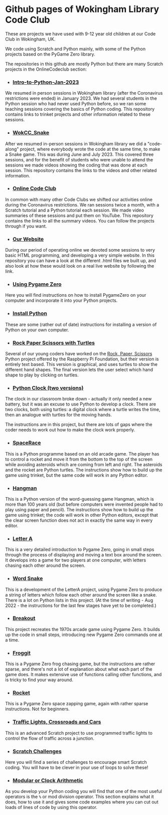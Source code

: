 # Github pages of Wokingham Library Code Club

These are projects we have used with 9-12 year old children at our Code Club in Wokingham, UK.

We code using Scratch and Python mainly, with some of the Python projects based on the PyGame Zero library.

The repositories in this github are mostly Python but there are many Scratch projects in the OnlineCodeclub section:

* ### [Intro-to-Python-Jan-2023](https://github.com/WokLibCodeClub/Intro-to-Python-Jan-2023) 

We resumed in person sessions in Wokingham library (after the Coronavirus restrictions were ended) in January 2023. We had several students in the Python session who had never used Python before, so we ran some teaching sessions covering the basics of Python coding. This repository contains links to trinket projects and other information related to these sessions. 

* ### [WokCC_Snake](https://github.com/WokLibCodeClub/WokCC_Snake) 

After we resumed in-person sessions in Wokingham library we did a "code-along" project, where everybody wrote the code at the same time, to make a Snake game. This was during June and July 2023. This covered three sessions, and for the benefit of students who were unable to attend the sessions we made videos showing the coding that was done at each session. This repository contains the links to the videos and other related information.

* ### [Online Code Club](https://github.com/WokLibCodeClub/OnlineCodeclub) 

In common with many other Code Clubs we shifted our activities online during the Coronavirus restrictions. We ran sessions twice a month, with a Scratch tutorial and a Python tutorial each session. We made video summaries of these sessions and put them on YouTube. This repository contains the links to all the summary videos. You can follow the projects through if you want.

* ### [Our Website](https://github.com/WokLibCodeClub/OurWebsite) 

During our period of operating online we devoted some sessions to very basic HTML programming, and developing a very simple website. In this repository you can have a look at the different .html files we built up, and also look at how these would look on a real live website by following the link.

* ### [Using Pygame Zero](https://github.com/WokLibCodeClub/Using-Pygame-Zero) 

Here you will find instructions on how to install PygameZero on your computer and incorporate it into your Python projects.

* ### [Install Python](https://github.com/WokLibCodeClub/Install-Python) 

These are some (rather out of date) instructions for installing a version of Python on your own computer.

* ### [Rock Paper Scissors with Turtles](https://github.com/WokLibCodeClub/Rock-Paper-Scissors-with-Turtles) 

Several of our young coders have worked on the [Rock, Paper, Scissors](https://projects.raspberrypi.org/en/projects/rock-paper-scissors) Python project offered by the Raspberry Pi Foundation, but their version is entirely text based. This version is graphical, and uses turtles to show the different hand shapes. The final version lets the user select which hand shape to play by clicking on turtles. 

* ### [Python Clock (two versions)](https://github.com/WokLibCodeClub/Python-Clock) 

The clock in our classroom broke down - actually it only needed a new battery, but it was an excuse to use Python to develop a clock. There are two clocks, both using turtles: a digital clock where a turtle writes the time, then an analogue with turtles for the moving hands.

The instructions are in this project, but there are lots of gaps where the coder needs to work out how to make the clock work properly.

* ### [SpaceRace](https://github.com/WokLibCodeClub/SpaceRace)

This is a Python programme based on an old arcade game. The player has to control a rocket and move it from the bottom to the top of the screen while avoiding asteroids which are coming from left and right. The asteroids and the rocket are Python turtles. The instructions show how to build up the game using trinket, but the same code will work in any Python editor.

* ### [Hangman](https://github.com/WokLibCodeClub/Hangman)

This is a Python version of the word-guessing game Hangman, which is more than 100 years old (but before computers were invented people had to play using paper and pencil). The instructions show how to build up the game using trinket; the code will work in other Python editors, except that the clear screen function does not act in exactly the same way in every editor.

* ### [Letter A](https://github.com/WokLibCodeClub/LetterA)

This is a very detailed introduction to Pygame Zero, going in small steps through the process of displaying and moving a text box around the screen. It develops into a game for two players at one computer, with letters chasing each other around the screen.

* ### [Word Snake](https://github.com/WokLibCodeClub/WordSnake)

This is a development of the LetterA project, using Pygame Zero to produce a string of letters which follow each other around the screen like a snake. There is a lot on Python lists in this project. (At the time of writing - Aug 2022 - the instructions for the last few stages have yet to be completed.)

* ### [Breakout](https://github.com/WokLibCodeClub/breakout)

This project recreates the 1970s arcade game using Pygame Zero. It builds up the code in small steps, introducing new Pygame Zero commands one at a time.

* ### [Froggit](https://github.com/WokLibCodeClub/froggit)

This is a Pygame Zero frog chasing game, but the instructions are rather sparse, and there's not a lot of explanation about what each part of the game does. It makes extensive use of functions calling other functions, and is tricky to find your way around.

* ### [Rocket](https://github.com/WokLibCodeClub/rocket)

This is a Pygame Zero space zapping game, again with rather sparse instructions. Not for beginners.

* ### [Traffic Lights, Crossroads and Cars](https://github.com/WokLibCodeClub/Traffic-Lights-Crossroads-and-Cars)

This is an advanced Scratch project to use programmed traffic lights to control the flow of traffic across a junction.

* ### [Scratch Challenges](https://github.com/WokLibCodeClub/Scratch-Challenges)

Here you will find a series of challenges to encourage smart Scratch coding. You will have to be clever in your use of loops to solve these!

* ### [Modular or Clock Arithmetic](https://github.com/WokLibCodeClub/Modular-arithmetic)

As you develop your Python coding you will find that one of the most useful operators is the `%` or mod division operator. This section explains what it does, how to use it and gives some code examples where you can cut out loads of lines of code by using this operator.


